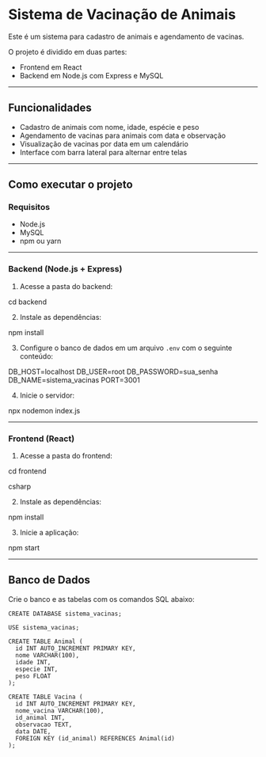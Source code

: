 # Sistema de Vacinação de Animais

Este é um sistema para cadastro de animais e agendamento de vacinas.

O projeto é dividido em duas partes:

- Frontend em React
- Backend em Node.js com Express e MySQL

---

## Funcionalidades

- Cadastro de animais com nome, idade, espécie e peso
- Agendamento de vacinas para animais com data e observação
- Visualização de vacinas por data em um calendário
- Interface com barra lateral para alternar entre telas

---

## Como executar o projeto

### Requisitos

- Node.js
- MySQL
- npm ou yarn

---

### Backend (Node.js + Express)

1. Acesse a pasta do backend:

cd backend

2. Instale as dependências:

npm install

3. Configure o banco de dados em um arquivo `.env` com o seguinte conteúdo:

DB_HOST=localhost
DB_USER=root
DB_PASSWORD=sua_senha
DB_NAME=sistema_vacinas
PORT=3001

4. Inicie o servidor:

npx nodemon index.js

---

### Frontend (React)

1. Acesse a pasta do frontend:

cd frontend

csharp

2. Instale as dependências:

npm install


3. Inicie a aplicação:

npm start

---

## Banco de Dados

Crie o banco e as tabelas com os comandos SQL abaixo:

```
CREATE DATABASE sistema_vacinas;

USE sistema_vacinas;

CREATE TABLE Animal (
  id INT AUTO_INCREMENT PRIMARY KEY,
  nome VARCHAR(100),
  idade INT,
  especie INT,
  peso FLOAT
);

CREATE TABLE Vacina (
  id INT AUTO_INCREMENT PRIMARY KEY,
  nome_vacina VARCHAR(100),
  id_animal INT,
  observacao TEXT,
  data DATE,
  FOREIGN KEY (id_animal) REFERENCES Animal(id)
);